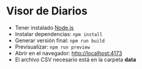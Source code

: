 










# Visor de Diarios

* Tener instalado [Node.js](https://nodejs.org/)
* Instalar dependencias: ```npm install```
* Generar versión final: ```npm run build```
* Previsualizar: ```npm run preview```
* Abrir en el navegador: [http://localhost:4173](http://localhost:4173)
* El archivo CSV necesario está en la carpeta **data**
